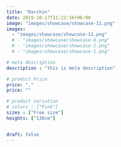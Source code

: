 ```yaml
---
title: "Darchin"
date: 2019-10-17T11:22:16+06:00
image: "images/showcase/showcase-11.png"
images: 
  - "images/showcase/showcase-11.png"
  # - "images/showcase/showcase-6.png"
  # - "images/showcase/showcase-2.png"
  # - "images/showcase/showcase-1.png"

# meta description
description : "this is meta description"

# product Price
price: "."
price: ""

# product variation
# colors : ["Pink"]
sizes : ["Free size"]
heights: ["130cm"]


draft: false
---
```


<!-- Apple Watch is a line of smartwatches produced by Apple Inc. It incorporates fitness tracking and health-oriented capabilities with integration with iOS and other Apple products and services. -->
